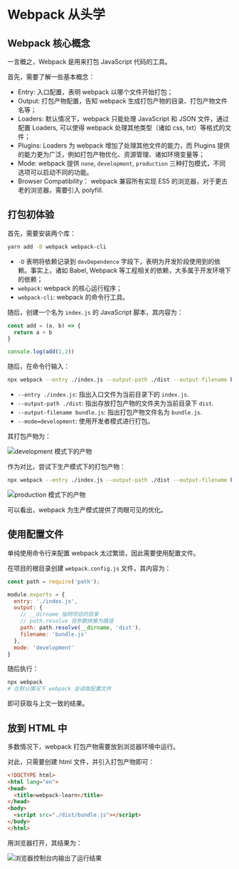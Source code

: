 # Webpack 从头学

## Webpack 核心概念

一言概之，Webpack 是用来打包 JavaScript 代码的工具。

首先，需要了解一些基本概念：

- Entry: 入口配置，表明 webpack 以哪个文件开始打包；
- Output: 打包产物配置，告知 webpack 生成打包产物的目录、打包产物文件名等；
- Loaders: 默认情况下，webpack 只能处理 JavaScript 和 JSON 文件，通过配置 Loaders, 可以使得 webpack 处理其他类型（诸如 css, txt）等格式的文件；
- Plugins: Loaders 为 webpack 增加了处理其他文件的能力，而 Plugins 提供的能力更为广泛，例如打包产物优化、资源管理、诸如环境变量等；
- Mode: webpack 提供 `none`, `development`, `production` 三种打包模式，不同选项可以启动不同的功能。
- Browser Compatibility： webpack 兼容所有实现 ES5 的浏览器，对于更古老的浏览器，需要引入 polyfill.

## 打包初体验

首先，需要安装两个库：

```bash
yarn add -D webpack webpack-cli
```

- `-D` 表明将依赖记录到 `devDependence` 字段下，表明为开发阶段使用到的依赖。事实上，诸如 Babel, Webpack 等工程相关的依赖，大多属于开发环境下的依赖；
- `webpack`: webpack 的核心运行程序；
- `webpack-cli`: webpack 的命令行工具。

随后，创建一个名为 `index.js` 的 JavaScript 脚本，其内容为：

```js
const add = (a, b) => {
  return a + b
}

console.log(add(1,2))
```

随后，在命令行输入：

```bash
npx webpack --entry ./index.js --output-path ./dist --output-filename bundle.js --mode=development
```

- `--entry ./index.js`: 指出入口文件为当前目录下的 `index.js`.
- `--output-path ./dist`: 指出存放打包产物的文件夹为当前目录下 `dist`.
- `--output-filename bundle.js`: 指出打包产物文件名为 `bundle.js`.
- `--mode=development`: 使用开发者模式进行打包。

其打包产物为：

![development 模式下的产物](https://img-blog.csdnimg.cn/2021051800124860.png)

作为对比，尝试下生产模式下的打包产物：

```bash
npx webpack --entry ./index.js --output-path ./dist --output-filename bundle.js --mode=production
```

![production 模式下的产物](https://img-blog.csdnimg.cn/20210518001423629.png)

可以看出，webpack 为生产模式提供了肉眼可见的优化。

## 使用配置文件

单纯使用命令行来配置 webpack 太过繁琐，因此需要使用配置文件。

在项目的根目录创建 `webpack.config.js` 文件，其内容为：

```js
const path = require('path');

module.exports = {
  entry: './index.js',
  output: {
    // __dirname 指明项目的目录
    // path.resolve 将参数拼接为路径
    path: path.resolve(__dirname, 'dist'),
    filename: 'bundle.js'
  },
  mode: 'development'
}
```

随后执行：

```bash
npx webpack 
# 在默认情况下 webpack 会读取配置文件
```

即可获取与上文一致的结果。

## 放到 HTML 中

多数情况下，webpack 打包产物需要放到浏览器环境中运行。

对此，只需要创建 html 文件，并引入打包产物即可：

```html
<!DOCTYPE html>
<html lang="en">
<head>
  <title>webpack-learn</title>
</head>
<body>
  <script src="./dist/bundle.js"></script>
</body>
</html>
```

用浏览器打开，其结果为：

![浏览器控制台内输出了运行结果](https://img-blog.csdnimg.cn/20210518002102939.png)
